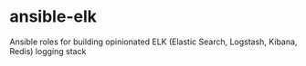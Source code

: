 # ansible-elk
Ansible roles for building opinionated ELK (Elastic Search, Logstash, Kibana, Redis) logging stack
